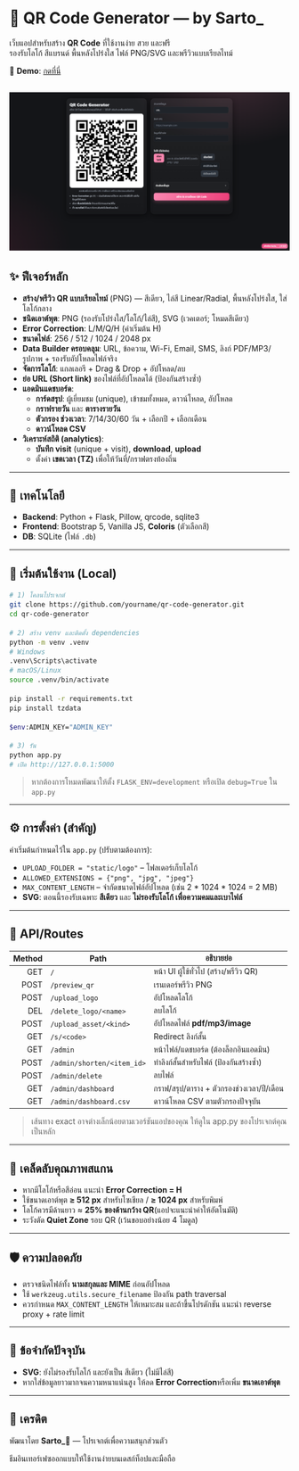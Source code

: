 # 🌸 QR Code Generator — by Sarto_

เว็บแอปสำหรับสร้าง **QR Code** ที่ใช้งานง่าย สวย และฟรี  
รองรับโลโก้ สีแบรนด์ พื้นหลังโปร่งใส ไฟล์ PNG/SVG และพรีวิวแบบเรียลไทม์

🔗 **Demo**: [กดที่นี่](https://web-qr-code-generator-main-production.up.railway.app/)

![Preview](static/Docs/preview.png)
---

## ✨ ฟีเจอร์หลัก

- **สร้าง/พรีวิว QR แบบเรียลไทม์** (PNG) — สีเดียว, ไล่สี Linear/Radial, พื้นหลังโปร่งใส, ใส่โลโก้กลาง
- **ชนิดเอาต์พุต**: PNG (รองรับโปร่งใส/โลโก้/ไล่สี), SVG (เวคเตอร์; โหมดสีเดียว)
- **Error Correction**: L/M/Q/H (ค่าเริ่มต้น H)
- **ขนาดไฟล์**: 256 / 512 / 1024 / 2048 px
- **Data Builder ครอบคลุม**: URL, ข้อความ, Wi-Fi, Email, SMS, ลิงก์ PDF/MP3/รูปภาพ + รองรับอัปโหลดไฟล์จริง
- **จัดการโลโก้**: แกลเลอรี + Drag & Drop + อัปโหลด/ลบ
- **ย่อ URL (Short link)** ของไฟล์ที่อัปโหลดได้ (ป้องกันสร้างซ้ำ)
- **แอดมินแดชบอร์ด**:
  - **การ์ดสรุป**: ผู้เยี่ยมชม (unique), เข้าชมทั้งหมด, ดาวน์โหลด, อัปโหลด
  - **กราฟรายวัน** และ **ตารางรายวัน**
  - **ตัวกรอง ช่วงเวลา**: 7/14/30/60 วัน + เลือกปี + เลือกเดือน
  - **ดาวน์โหลด CSV**
- **วิเคราะห์สถิติ (analytics)**:
  - **บันทึก visit** (unique + visit), **download**, **upload**
  - ตั้งค่า **เขตเวลา (TZ)** เพื่อให้วันที่/กราฟตรงท้องถิ่น

---

## 🧰 เทคโนโลยี

- **Backend**: Python + Flask, Pillow, qrcode, sqlite3
- **Frontend**: Bootstrap 5, Vanilla JS, **Coloris** (ตัวเลือกสี)  
- **DB**: SQLite (ไฟล์ `.db`)

---

## 🚀 เริ่มต้นใช้งาน (Local)

```bash
# 1) โคลนโปรเจกต์
git clone https://github.com/yourname/qr-code-generator.git
cd qr-code-generator

# 2) สร้าง venv และติดตั้ง dependencies
python -m venv .venv
# Windows
.venv\Scripts\activate
# macOS/Linux
source .venv/bin/activate

pip install -r requirements.txt
pip install tzdata

$env:ADMIN_KEY="ADMIN_KEY"

# 3) รัน
python app.py
# เปิด http://127.0.0.1:5000
```
>หากต้องการโหมดพัฒนาให้ตั้ง `FLASK_ENV=development` หรือเปิด `debug=True` ใน `app.py`
---

## ⚙️ การตั้งค่า (สำคัญ)

ค่าเริ่มต้นกำหนดไว้ใน `app.py` (ปรับตามต้องการ):
- `UPLOAD_FOLDER = "static/logo"` – โฟลเดอร์เก็บโลโก้
- `ALLOWED_EXTENSIONS = {"png", "jpg", "jpeg"}`
- `MAX_CONTENT_LENGTH` – จำกัดขนาดไฟล์อัปโหลด (เช่น 2 * 1024 * 1024 = 2 MB)
- **SVG**: ตอนนี้รองรับเฉพาะ **สีเดียว** และ **ไม่รองรับโลโก้ เพื่อความคมและเบาไฟล์**

---

## 🔌 API/Routes
| Method | Path                       | อธิบายย่อ                                  |
| -----: | -------------------------- | ------------------------------------------ |
|    GET | `/`                        | หน้า UI ผู้ใช้ทั่วไป (สร้าง/พรีวิว QR)     |
|   POST | `/preview_qr`              | เรนเดอร์พรีวิว PNG                         |
|   POST | `/upload_logo`             | อัปโหลดโลโก้                               |
|    DEL | `/delete_logo/<name>`      | ลบโลโก้                                    |
|   POST | `/upload_asset/<kind>`     | อัปโหลดไฟล์ **pdf/mp3/image**              |
|    GET | `/s/<code>`                | Redirect ลิงก์สั้น                         |
|    GET | `/admin`                   | หน้าไฟล์/แดชบอร์ด (ต้องล็อกอินแอดมิน)      |
|   POST | `/admin/shorten/<item_id>` | ทำลิงก์สั้นสำหรับไฟล์ (ป้องกันสร้างซ้ำ)    |
|   POST | `/admin/delete`            | ลบไฟล์                                     |
|    GET | `/admin/dashboard`         | กราฟ/สรุป/ตาราง + ตัวกรองช่วงเวลา/ปี/เดือน |
|    GET | `/admin/dashboard.csv`     | ดาวน์โหลด CSV ตามตัวกรองปัจจุบัน           |

> เส้นทาง exact อาจต่างเล็กน้อยตามเวอร์ชันแอปของคุณ ให้ดูใน app.py ของโปรเจกต์คุณเป็นหลัก

---

## 🧪 เคล็ดลับคุณภาพสแกน

- หากมีโลโก้หรือสีอ่อน แนะนำ **Error Correction = H**
- ใช้ขนาดเอาต์พุต **≥ 512 px** สำหรับโซเชียล / **≥ 1024 px** สำหรับพิมพ์
- โลโก้ควรมีด้านยาว ≈ **25% ของด้านกว้าง QR**(แอปจะแนะนำค่าให้อัตโนมัติ)
- ระวังตัด **Quiet Zone** รอบ QR (เว้นขอบอย่างน้อย 4 โมดูล)

---

## 🛡️ ความปลอดภัย

- ตรวจชนิดไฟล์ทั้ง **นามสกุลและ MIME** ก่อนอัปโหลด
- ใช้ `werkzeug.utils.secure_filename` ป้องกัน path traversal
- ควรกำหนด `MAX_CONTENT_LENGTH` ให้เหมาะสม และถ้าขึ้นโปรดักชัน แนะนำ reverse proxy + rate limit

---

## 🧭 ข้อจำกัดปัจจุบัน

- **SVG**: ยังไม่รองรับโลโก้ และยังเป็น สีเดียว (ไม่มีไล่สี)
- หากใส่ข้อมูลยาวมากจนความหนาแน่นสูง ให้ลด **Error Correction**หรือเพิ่ม **ขนาดเอาต์พุต**

---

## 🙌 เครดิต

พัฒนาโดย **Sarto_🌸** — โปรเจกต์เพื่อความสนุกส่วนตัว

ธีมอินเทอร์เฟซออกแบบให้ใช้งานง่ายบนเดสก์ท็อปและมือถือ
